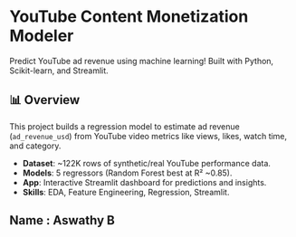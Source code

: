 # YouTube Content Monetization Modeler

Predict YouTube ad revenue using machine learning! Built with Python, Scikit-learn, and Streamlit.

## 📊 Overview
This project builds a regression model to estimate ad revenue (`ad_revenue_usd`) from YouTube video metrics like views, likes, watch time, and category. 

- **Dataset**: ~122K rows of synthetic/real YouTube performance data.
- **Models**: 5 regressors (Random Forest best at R² ~0.85).
- **App**: Interactive Streamlit dashboard for predictions and insights.
- **Skills**: EDA, Feature Engineering, Regression, Streamlit.

## Name : Aswathy B
